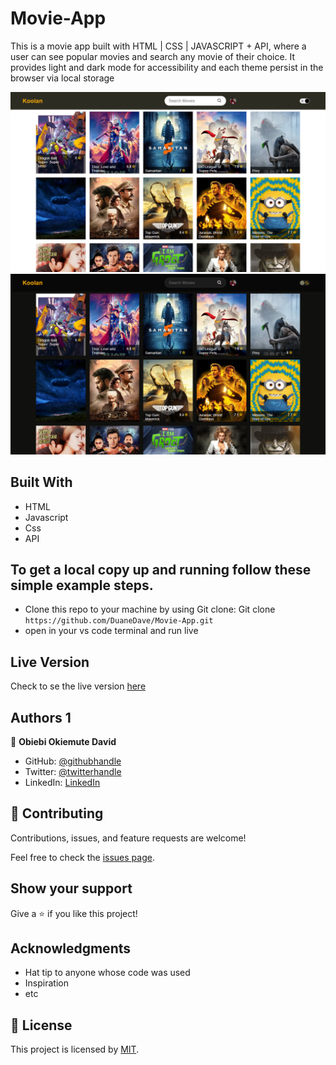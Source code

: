 # Movie-App
This is a movie app built with HTML | CSS | JAVASCRIPT + API, where a user can see popular movies and search any movie of their choice. It provides light and dark mode for accessibility and each theme persist in the browser via local storage

![screenshot](./asset/img1.png)
![screenshot](./asset/img2.png)

## Built With

- HTML
- Javascript
- Css
- API

## To get a local copy up and running follow these simple example steps.

- Clone this repo to your machine by using Git clone: Git clone `https://github.com/DuaneDave/Movie-App.git`
- open in your vs code terminal and run live 


## Live Version
Check to se the live version [here](https://github.com/DuaneDave/Movie-App/deployments/activity_log?environment=github-pages)


## Authors 1

👤 **Obiebi Okiemute David**

- GitHub: [@githubhandle](https://github.com/DuaneDave)
- Twitter: [@twitterhandle](https://twitter.com/dave_duane)
- LinkedIn: [LinkedIn](https://www.linkedin.com/in/okiemute-david-obiebi-6b4a6a230/)

## 🤝 Contributing

Contributions, issues, and feature requests are welcome!

Feel free to check the [issues page](https://github.com/DuaneDave/Movie-App/issues).

## Show your support

Give a ⭐️ if you like this project!

## Acknowledgments

- Hat tip to anyone whose code was used
- Inspiration
- etc

## 📝 License

This project is licensed by [MIT](./LICENSE).
